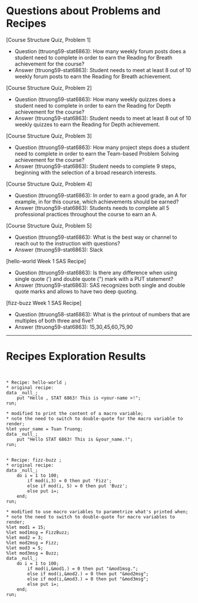 
# Questions about Problems and Recipes



[Course Structure Quiz, Problem 1]
* Question (ttruong59-stat6863): How many weekly forum posts does a student need to complete in order to earn the Reading for Breath achievement for the course? 
* Answer (ttruong59-stat6863): Student needs to meet at least 8 out of 10 weekly forum posts to earn the Reading for Breath achievement.



[Course Structure Quiz, Problem 2]
* Question (ttruong59-stat6863): How many weekly quizzes does a student need to complete in order to earn the Reading for Depth achievement for the course?
* Answer (ttruong59-stat6863): Student needs to meet at least 8 out of 10 weekly quizzes to earn the Reading for Depth achievement.



[Course Structure Quiz, Problem 3]
* Question (ttruong59-stat6863): How many project steps does a student need to complete in order to earn the Team-based Problem Solving achievement for the course?
* Answer (ttruong59-stat6863): Student needs to complete 9 steps, beginning with the selection of a broad research interests.



[Course Structure Quiz, Problem 4]
* Question (ttruong59-stat6863): In order to earn a good grade, an A for example, in for this course, which achievements should be earned?
* Answer (ttruong59-stat6863): Students needs to complete all 5 professional practices throughout the course to earn an A.



[Course Structure Quiz, Problem 5]
* Question (ttruong59-stat6863): What is the best way or channel to reach out to the instruction with questions?
* Answer (ttruong59-stat6863): Slack


[hello-world Week 1 SAS Recipe]
* Question (ttruong59-stat6863): Is there any difference when using single quote (') and double quote (") mark with a PUT statement?
* Answer (ttruong59-stat6863): SAS recognizes both single and double quote marks and allows to have two deep quoting.



[fizz-buzz Week 1 SAS Recipe]
* Question (ttruong58-stat6863): What is the printout of numbers that are multiples of both three and five?
* Answer (ttruong59-stat6863): 15,30,45,60,75,90



***



# Recipes Exploration Results



```


* Recipe: hello-world ;
* original recipe:
data _null_;
    put "Hello , STAT 6863! This is <your-name >!";
run;

* modified to print the content of a macro variable;
* note the need to switch to double-quote for the macro variable to render;
%let your_name = Tuan Truong;
data _null_;
    put "Hello STAT 6863! This is &your_name.!";
run;


* Recipe: fizz-buzz ;
* original recipe:
data _null_;
    do i = 1 to 100;
        if mod(i,3) = 0 then put 'Fizz';
        else if mod(i, 5) = 0 then put 'Buzz';
        else put i=;
    end;
run;

* modified to use macro variables to parametrize what's printed when;
* note the need to switch to double-quote for macro variables to render;
%let mod1 = 15;
%let mod1msg = FizzBuzz;
%let mod2 = 3;
%let mod2msg = Fizz;
%let mod3 = 5;
%let mod3msg = Buzz;
data _null_;
    do i = 1 to 100;
        if mod(i,&mod1.) = 0 then put "&mod1msg.";
        else if mod(i,&mod2.) = 0 then put "&mod2msg";
        else if mod(i,&mod3.) = 0 then put "&mod3msg";
        else put i=;
    end;
run;



```

